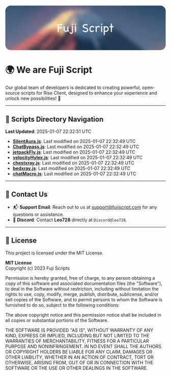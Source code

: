 ![Banner](.github/b.webp)

# 🌍 **We are Fuji Script**

Our global team of developers is dedicated to creating powerful, open-source scripts for Rise Client, designed to enhance your experience and unlock new possibilities! 🌟

---
<!-- SCRIPTS_NAVIGATION_START -->
## 📂 **Scripts Directory Navigation**

**Last Updated**: 2025-01-07 22:32:51 UTC

- **[SilentAura.js](scripts/SilentAura.js)**: Last modified on 2025-01-07 22:32:49 UTC
- **[ChatBypass.js](scripts/ChatBypass.js)**: Last modified on 2025-01-07 22:32:49 UTC
- **[jetpackFly.js](scripts/jetpackFly.js)**: Last modified on 2025-01-07 22:32:49 UTC
- **[velocityHylex.js](scripts/velocityHylex.js)**: Last modified on 2025-01-07 22:32:49 UTC
- **[chestxray.js](scripts/chestxray.js)**: Last modified on 2025-01-07 22:32:49 UTC
- **[bedxray.js](scripts/bedxray.js)**: Last modified on 2025-01-07 22:32:49 UTC
- **[chatMacro.js](scripts/chatMacro.js)**: Last modified on 2025-01-07 22:32:49 UTC

<!-- SCRIPTS_NAVIGATION_END -->

---

## 💬 **Contact Us**  
- 📬 **Support Email**: Reach out to us at [support@fujiscript.com](mailto:support@fujiscript.com) for any questions or assistance.  
- 💬 **Discord**: Contact **Leo728** directly at `Discord@leo728`.

---

## 📜 **License**

This project is licensed under the MIT License.  

**MIT License**  
Copyright (c) 2023 Fuji Scripts  

Permission is hereby granted, free of charge, to any person obtaining a copy of this software and associated documentation files (the "Software"), to deal in the Software without restriction, including without limitation the rights to use, copy, modify, merge, publish, distribute, sublicense, and/or sell copies of the Software, and to permit persons to whom the Software is furnished to do so, subject to the following conditions:  

The above copyright notice and this permission notice shall be included in all copies or substantial portions of the Software.  

THE SOFTWARE IS PROVIDED "AS IS", WITHOUT WARRANTY OF ANY KIND, EXPRESS OR IMPLIED, INCLUDING BUT NOT LIMITED TO THE WARRANTIES OF MERCHANTABILITY, FITNESS FOR A PARTICULAR PURPOSE AND NONINFRINGEMENT. IN NO EVENT SHALL THE AUTHORS OR COPYRIGHT HOLDERS BE LIABLE FOR ANY CLAIM, DAMAGES OR OTHER LIABILITY, WHETHER IN AN ACTION OF CONTRACT, TORT OR OTHERWISE, ARISING FROM, OUT OF OR IN CONNECTION WITH THE SOFTWARE OR THE USE OR OTHER DEALINGS IN THE SOFTWARE.  
